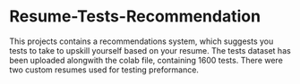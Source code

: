 # Resume-Tests-Recommendation
This projects contains a recommendations system, which suggests you tests to take to upskill yourself based on your resume.
The tests dataset has been uploaded alongwith the colab file, containing 1600 tests.
There were two custom resumes used for testing preformance.
